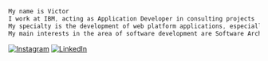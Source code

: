 ```css
My name is Victor
I work at IBM, acting as Application Developer in consulting projects
My specialty is the development of web platform applications, especially microservices
My main interests in the area of software development are Software Architecture and DevOps
```
[![Instagram](https://img.shields.io/badge/Instagram-%23E4405F.svg?logo=Instagram&logoColor=white)](https://instagram.com/vctr.moraes) [![LinkedIn](https://img.shields.io/badge/LinkedIn-%230077B5.svg?logo=linkedin&logoColor=white)](https://linkedin.com/in/vctr-moraes)
